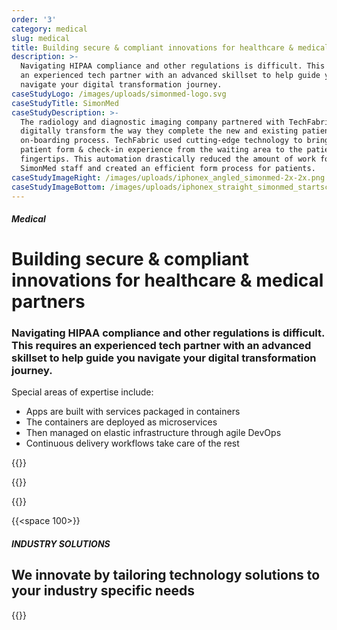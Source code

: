 ```yaml
---
order: '3'
category: medical
slug: medical
title: Building secure & compliant innovations for healthcare & medical partners
description: >-
  Navigating HIPAA compliance and other regulations is difficult. This requires
  an experienced tech partner with an advanced skillset to help guide you
  navigate your digital transformation journey.
caseStudyLogo: /images/uploads/simonmed-logo.svg
caseStudyTitle: SimonMed
caseStudyDescription: >-
  The radiology and diagnostic imaging company partnered with TechFabric to
  digitally transform the way they complete the new and existing patient
  on-boarding process. TechFabric used cutting-edge technology to bring the
  patient form & check-in experience from the waiting area to the patients
  fingertips. This automation drastically reduced the amount of work for
  SimonMed staff and created an efficient form process for patients.
caseStudyImageRight: /images/uploads/iphonex_angled_simonmed-2x-2x.png
caseStudyImageBottom: /images/uploads/iphonex_straight_simonmed_startscreen-2x-2x.png
---
```

##### Medical

# Building secure & compliant innovations for healthcare & medical partners

### Navigating HIPAA compliance and other regulations is difficult. This requires an experienced tech partner with an advanced skillset to help guide you navigate your digital transformation journey.

Special areas of expertise include:

* Apps are built with services packaged in containers
* The containers are deployed as microservices
* Then managed on elastic infrastructure through agile DevOps
* Continuous delivery workflows take care of the rest

{{<btn-outlined href="/technology" label="Let’s Talk">}}

{{<btn-link href="/technology" label="See Our technology Stack">}}

{{<btn-link href="/solutions" label="See Our solutions">}}

{{<space 100>}}

##### INDUSTRY SOLUTIONS

## **We innovate by tailoring technology solutions to your industry specific needs**

{{<industry-solutions>}}
